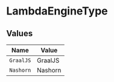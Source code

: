 # LambdaEngineType


## Values

| Name      | Value     |
| --------- | --------- |
| `GraalJS` | GraalJS   |
| `Nashorn` | Nashorn   |